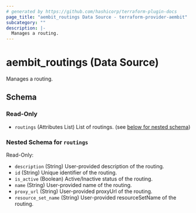 ```yaml
---
# generated by https://github.com/hashicorp/terraform-plugin-docs
page_title: "aembit_routings Data Source - terraform-provider-aembit"
subcategory: ""
description: |-
  Manages a routing.
---
```


# aembit_routings (Data Source)

Manages a routing.



<!-- schema generated by tfplugindocs -->
## Schema

### Read-Only

- `routings` (Attributes List) List of routings. (see [below for nested schema](#nestedatt--routings))

<a id="nestedatt--routings"></a>
### Nested Schema for `routings`

Read-Only:

- `description` (String) User-provided description of the routing.
- `id` (String) Unique identifier of the routing.
- `is_active` (Boolean) Active/Inactive status of the routing.
- `name` (String) User-provided name of the routing.
- `proxy_url` (String) User-provided proxyUrl of the routing.
- `resource_set_name` (String) User-provided resourceSetName of the routing.
